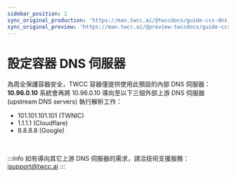 ```yaml
---
sidebar_position: 2
sync_original_production: 'https://man.twcc.ai/@twccdocs/guide-ccs-dns-zh' 
sync_original_preview: 'https://man.twcc.ai/@preview-twccdocs/guide-ccs-dns-zh' 
---
```


# 設定容器 DNS 伺服器

為周全保護容器安全，TWCC 容器僅提供使用此預設的內部 DNS 伺服器：**10.96.0.10**
系統會再將 10.96.0.10 導向至以下三個外部上游 DNS 伺服器 (upstream DNS servers) 執行解析工作：

- 101.101.101.101 (TWNIC)
- 1.1.1.1 (Cloudflare)
- 8.8.8.8 (Google)

<br/>

:::info
如有導向其它上游 DNS 伺服器的需求，請洽技術支援服務： isupport@twcc.ai
:::